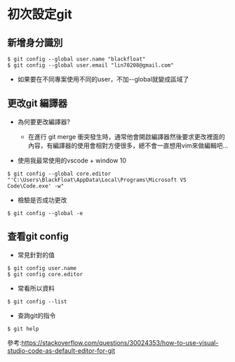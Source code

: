 # 初次設定git

## 新增身分識別

```
$ git config --global user.name "blackfloat"
$ git config --global user.email "lin70208@gmail.com"
```


* 如果要在不同專案使用不同的user，不加--global就變成區域了

## 更改git 編譯器
* 為何要更改編譯器?
    * 在進行 git merge 衝突發生時，通常他會開啟編譯器然後要求更改裡面的內容，有編譯器的使用會相對方便很多，總不會一直想用vim來做編輯吧...

* 使用我最常使用的vscode + window 10    
```
$ git config --global core.editor "'C:\Users\BlackFloat\AppData\Local\Programs\Microsoft VS Code\Code.exe' -w"
```

* 檢驗是否成功更改

```
$ git config --global -e
```



## 查看git config

* 常見針對的值


```
$ git config user.name
$ git config core.editor 
```


* 常看所以資料
```
$ git config --list
```

* 查詢git的指令

```
$ git help
```

參考:https://stackoverflow.com/questions/30024353/how-to-use-visual-studio-code-as-default-editor-for-git